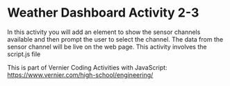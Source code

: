 Weather Dashboard Activity 2-3
=================

In this activity you will add an element to show the sensor channels available 
and then prompt the user to select the channel. The data from the sensor channel will 
be live on the web page. 
This activity involves the script.js file

This is part of Vernier Coding Activities with JavaScript: https://www.vernier.com/high-school/engineering/
